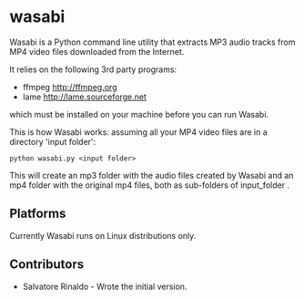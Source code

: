 wasabi
======

Wasabi is a Python command line utility that extracts MP3 audio tracks
from MP4 video files downloaded from the Internet. 

It relies on the following 3rd party programs: 

- ffmpeg http://ffmpeg.org 
- lame http://lame.sourceforge.net 
 
which must be installed on your machine before you can run Wasabi. 

This is how Wasabi works: assuming all your MP4 video files are in
a directory 'input folder': 

	python wasabi.py <input folder>

This will create an mp3 folder with the audio files created by 
Wasabi and an mp4 folder with the original mp4 files, both as 
sub-folders of input_folder .

Platforms
--------------
Currently Wasabi runs on Linux distributions only.

Contributors
--------------
* Salvatore Rinaldo - Wrote the initial version. 
 

